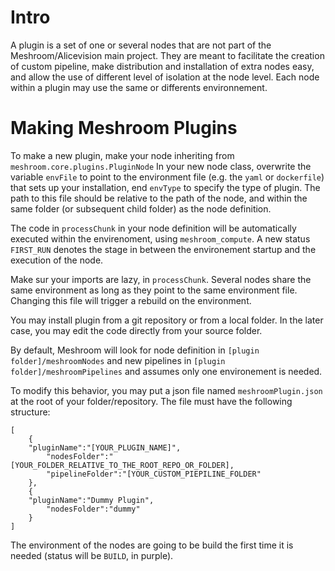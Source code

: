 # Intro

A plugin is a set of one or several nodes that are not part of the Meshroom/Alicevision main project.
They are meant to facilitate the creation of custom pipeline, make distribution and installation of extra nodes easy, and allow the use of different level of isolation at the node level.
Each node within a plugin may use the same or differents environnement.

# Making Meshroom Plugins

To make a new plugin, make your node inheriting from `meshroom.core.plugins.PluginNode`
In your new node class, overwrite the variable `envFile` to point to the environment file (e.g. the `yaml` or `dockerfile`) that sets up your installation, end `envType` to specify the type of plugin. The path to this file should be relative to the path of the node, and within the same folder (or subsequent child folder) as the node definition.

The code in `processChunk` in your node definition will be automatically executed within the envirenoment, using `meshroom_compute`.
A new status `FIRST_RUN` denotes the stage in between the environement startup and the execution of the node. 

Make sur your imports are lazy, in `processChunk`.
Several nodes share the same environment as long as they point to the same environment file. 
Changing this file will trigger a rebuild on the environment.

You may install plugin from a git repository or from a local folder. In the later case, you may edit the code directly from your source folder.

By default, Meshroom will look for node definition in `[plugin folder]/meshroomNodes` and new pipelines in `[plugin folder]/meshroomPipelines` and assumes only one environement is needed.

To modify this behavior, you may put a json file named `meshroomPlugin.json` at the root of your folder/repository.
The file must have the following structure:
```
[
	{
	"pluginName":"[YOUR_PLUGIN_NAME]",
        "nodesFolder":"[YOUR_FOLDER_RELATIVE_TO_THE_ROOT_REPO_OR_FOLDER],
        "pipelineFolder":"[YOUR_CUSTOM_PIEPILINE_FOLDER"
	},
	{
	"pluginName":"Dummy Plugin",
        "nodesFolder":"dummy"
	}
]
```

The environment of the nodes are going to be build the first time it is needed (status will be `BUILD`, in purple).

